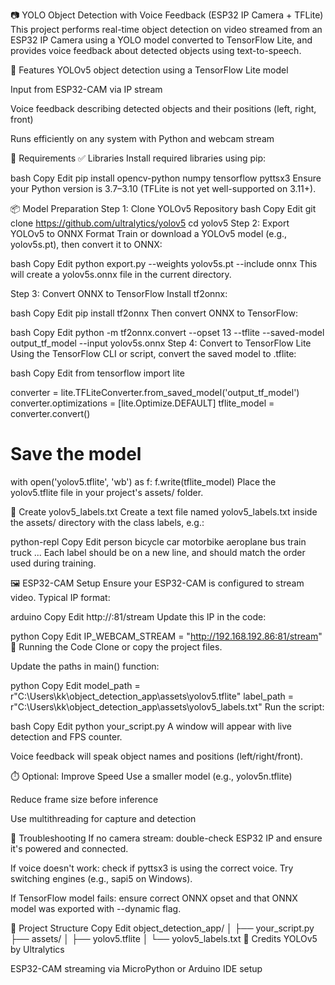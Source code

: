 📷 YOLO Object Detection with Voice Feedback (ESP32 IP Camera + TFLite)
This project performs real-time object detection on video streamed from an ESP32 IP Camera using a YOLO model converted to TensorFlow Lite, and provides voice feedback about detected objects using text-to-speech.

🔧 Features
YOLOv5 object detection using a TensorFlow Lite model

Input from ESP32-CAM via IP stream

Voice feedback describing detected objects and their positions (left, right, front)

Runs efficiently on any system with Python and webcam stream

🧰 Requirements
✅ Libraries
Install required libraries using pip:

bash
Copy
Edit
pip install opencv-python numpy tensorflow pyttsx3
Ensure your Python version is 3.7–3.10 (TFLite is not yet well-supported on 3.11+).

📦 Model Preparation
Step 1: Clone YOLOv5 Repository
bash
Copy
Edit
git clone https://github.com/ultralytics/yolov5
cd yolov5
Step 2: Export YOLOv5 to ONNX Format
Train or download a YOLOv5 model (e.g., yolov5s.pt), then convert it to ONNX:

bash
Copy
Edit
python export.py --weights yolov5s.pt --include onnx
This will create a yolov5s.onnx file in the current directory.

Step 3: Convert ONNX to TensorFlow
Install tf2onnx:

bash
Copy
Edit
pip install tf2onnx
Then convert ONNX to TensorFlow:

bash
Copy
Edit
python -m tf2onnx.convert --opset 13 --tflite --saved-model output_tf_model --input yolov5s.onnx
Step 4: Convert to TensorFlow Lite
Using the TensorFlow CLI or script, convert the saved model to .tflite:

bash
Copy
Edit
from tensorflow import lite

converter = lite.TFLiteConverter.from_saved_model('output_tf_model')
converter.optimizations = [lite.Optimize.DEFAULT]
tflite_model = converter.convert()

# Save the model
with open('yolov5.tflite', 'wb') as f:
    f.write(tflite_model)
Place the yolov5.tflite file in your project's assets/ folder.

📄 Create yolov5_labels.txt
Create a text file named yolov5_labels.txt inside the assets/ directory with the class labels, e.g.:

python-repl
Copy
Edit
person
bicycle
car
motorbike
aeroplane
bus
train
truck
...
Each label should be on a new line, and should match the order used during training.

🖼️ ESP32-CAM Setup
Ensure your ESP32-CAM is configured to stream video. Typical IP format:

arduino
Copy
Edit
http://<your-esp32-ip>:81/stream
Update this IP in the code:

python
Copy
Edit
IP_WEBCAM_STREAM = "http://192.168.192.86:81/stream"
🚀 Running the Code
Clone or copy the project files.

Update the paths in main() function:

python
Copy
Edit
model_path = r"C:\Users\kk\object_detection_app\assets\yolov5.tflite"
label_path = r"C:\Users\kk\object_detection_app\assets\yolov5_labels.txt"
Run the script:

bash
Copy
Edit
python your_script.py
A window will appear with live detection and FPS counter.

Voice feedback will speak object names and positions (left/right/front).

⏱️ Optional: Improve Speed
Use a smaller model (e.g., yolov5n.tflite)

Reduce frame size before inference

Use multithreading for capture and detection

📌 Troubleshooting
If no camera stream: double-check ESP32 IP and ensure it's powered and connected.

If voice doesn't work: check if pyttsx3 is using the correct voice. Try switching engines (e.g., sapi5 on Windows).

If TensorFlow model fails: ensure correct ONNX opset and that ONNX model was exported with --dynamic flag.

📁 Project Structure
Copy
Edit
object_detection_app/
│
├── your_script.py
├── assets/
│   ├── yolov5.tflite
│   └── yolov5_labels.txt
📣 Credits
YOLOv5 by Ultralytics

ESP32-CAM streaming via MicroPython or Arduino IDE setup

